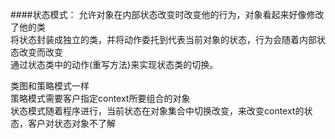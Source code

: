 
####状态模式：
允许对象在内部状态改变时改变他的行为，对象看起来好像修改了他的类  
将状态封装成独立的类，并将动作委托到代表当前对象的状态，行为会随着内部状态改变而改变  
通过状态类中的动作(重写方法)来实现状态类的切换。  
  
类图和策略模式一样  
策略模式需要客户指定context所要组合的对象  
状态模式随着程序进行，当前状态在对象集合中切换改变，来改变context的状态，客户对状态对象不了解
